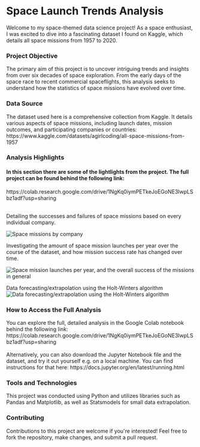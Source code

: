 <h1>Space Launch Trends Analysis</h1>

Welcome to my space-themed data science project! As a space enthusiast, I was excited to dive into a fascinating dataset I found on Kaggle, which details all space missions from 1957 to 2020.

<h3>Project Objective</h3>
The primary aim of this project is to uncover intriguing trends and insights from over six decades of space exploration. From the early days of the space race to recent commercial spaceflights, this analysis seeks to understand how the statistics of space missions have evolved over time.

<h3>Data Source</h3>
The dataset used here is a comprehensive collection from Kaggle. It details various aspects of space missions, including launch dates, mission outcomes, and participating companies or countries:
https://www.kaggle.com/datasets/agirlcoding/all-space-missions-from-1957

<h3>Analysis Highlights</h3>
<h4>In this section there are some of the lightlights from the project. The full project can be found behind the following link:</h4>
https://colab.research.google.com/drive/1NgKq0iymPETkeJoEGoNE3lwpLSbz1adf?usp=sharing
<br><br>

Detailing the successes and failures of space missions based on every individual company.

![Space missions by company](https://i.imgur.com/RpF8g6N.png)

Investigating the amount of space mission launches per year over the course of the dataset, and how mission success rate has changed over time.

![Space mission launches per year, and the overall success of the missions in general](https://i.imgur.com/gkUC6Rp.png)

Data forecasting/extrapolation using the Holt-Winters algorithm
![Data forecasting/extrapolation using the Holt-Winters algorithm](https://i.imgur.com/3NFddj1.png) 

<h3>How to Access the Full Analysis</h3>
You can explore the full, detailed analysis in the Google Colab notebook behind the following link: 
https://colab.research.google.com/drive/1NgKq0iymPETkeJoEGoNE3lwpLSbz1adf?usp=sharing <br><br>
Alternatively, you can also download the Jupyter Notebook file and the dataset, and try it out yourself e.g. on a local machine. You can find instructions for that here:
https://docs.jupyter.org/en/latest/running.html

<h3>Tools and Technologies</h3>
This project was conducted using Python and utilizes libraries such as Pandas and Matplotlib, as well as Statsmodels for small data extrapolation.

<h3>Contributing</h3>
Contributions to this project are welcome if you're interested! Feel free to fork the repository, make changes, and submit a pull request.
